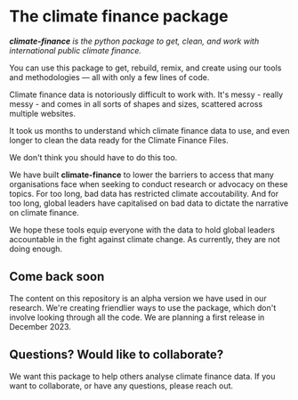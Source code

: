 # The climate finance package


_**climate-finance** is the python package to get, clean, and work with international public climate finance._ 

You can use this package to get, rebuild, remix, and create using our tools and methodologies — all with only a few lines of code.

Climate finance data is notoriously difficult to work with. It's messy - really messy - and comes in all sorts of shapes and sizes, scattered across multiple websites.

It took us months to understand which climate finance data to use, and even longer to clean the data ready for the Climate Finance Files. 

We don't think you should have to do this too. 

We have built **climate-finance** to lower the barriers to access that many organisations face when seeking to conduct research or advocacy on these topics. For too long, bad data has restricted climate accoutability. 
And for too long, global leaders have capitalised on bad data to dictate the narrative on climate finance. 

We hope these tools equip everyone with the data to hold global leaders accountable in the fight against climate change. As currently, they are not doing enough. 

## Come back soon
The content on this repository is an alpha version we have used in our research. We're creating friendlier ways to use the package, which don't involve looking through all the code.
We are planning a first release in December 2023.

## Questions? Would like to collaborate?
We want this package to help others analyse climate finance data. If you want to collaborate, or have any questions, please reach out.

